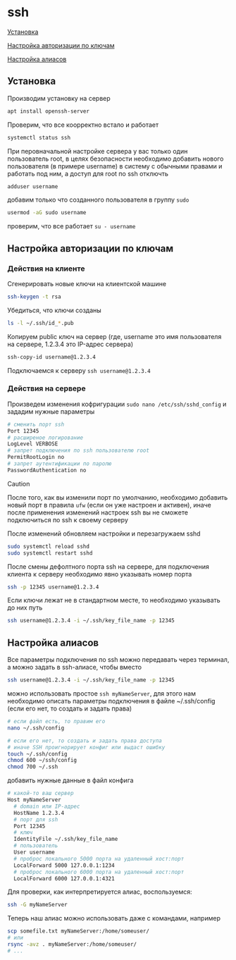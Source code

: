 # ssh
[Установка](#settings)

[Настройка авторизации по ключам](#authkeys)

[Настройка алиасов](#alias-setup)

## <a id="settings">Установка</a>
Производим установку на сервер
```bash
apt install openssh-server
```
Проверим, что все коорректно встало и работает
```bash
systemctl status ssh
```
При перовначальной настройке сервера у вас только один пользователь root, в целях безопасности необходимо добавить нового пользователя (в примере username) в систему с обычными правами и работать под ним, а доступ для root по ssh отключть
```bash
adduser username
```
добавим только что созданного пользователя в группу `sudo`
```bash
usermod -aG sudo username
```
проверим, что все работает `su - username`

## <a id="authkeys">Настройка авторизации по ключам</a>
### Действия на клиенте
Сгенерировать новые ключи на клиентской машине
```bash
ssh-keygen -t rsa
```
Убедиться, что ключи созданы
```bash
ls -l ~/.ssh/id_*.pub
```
Копируем public ключ на сервер (где, username это имя пользователя на сервере, 1.2.3.4 это IP-адрес сервера)
```bash
ssh-copy-id username@1.2.3.4
```
Подключаемся к серверу `ssh username@1.2.3.4`

### Действия на сервере
Произведем изменения кофригурации `sudo nano /etc/ssh/sshd_config` и зададим нужные параметры
```bash
# сменить порт ssh
Port 12345
# расширеное логирование
LogLevel VERBOSE
# запрет подключения по ssh пользователю root
PermitRootLogin no
# запрет аутентификации по паролю
PasswordAuthentication no
```
> [!CAUTION]
> После того, как вы изменили порт по умолчанию, необходимо добавить новый порт в правила `ufw` (если он уже настроен и активен), иначе после применения изменений настроек ssh вы не сможете подключиться по ssh к своему серверу

После изменений обновляем настройки и перезагружаем sshd
```bash
sudo systemctl reload sshd
sudo systemctl restart sshd
```


После смены дефолтного порта ssh на сервере, для подключения клиента к серверу необходимо явно указывать номер порта
```bash
ssh -p 12345 username@1.2.3.4
```
Если ключи лежат не в стандартном месте, то необходимо указывать до них путь
```bash
ssh username@1.2.3.4 -i ~/.ssh/key_file_name -p 12345
```

## <a id="alias-setup">Настройка алиасов</a>

Все параметры подключения по ssh можно передавать через терминал, а можно задать в ssh-алиасе, чтобы вместо
```bash
ssh username@1.2.3.4 -i ~/.ssh/key_file_name -p 12345
```

можно использовать простое `ssh myNameServer`, для этого нам необходимо описать параметры подключения в файле ~/.ssh/config (если его нет, то создать и задать права)
```bash
# если файл есть, то правим его
nano ~/.ssh/config

# если его нет, то создать и задать права доступа 
# иначе SSH проигнорирует конфиг или выдаст ошибку
touch ~/.ssh/config
chmod 600 ~/ssh/config
chmod 700 ~/.ssh
```
добавить нужные данные в файл конфига
```bash
# какой-то ваш сервер
Host myNameServer
  # domain или IP-адрес
  HostName 1.2.3.4
  # порт для ssh
  Port 12345
  # ключ
  IdentityFile ~/.ssh/key_file_name
  # пользователь
  User username
  # проброс локального 5000 порта на удаленный хост:порт
  LocalForward 5000 127.0.0.1:1234
  # проброс локального 6000 порта на удаленный хост:порт
  LocalForward 6000 127.0.0.1:4321
```

Для проверки, как интерпретируется алиас, воспользуемся:
```bash
ssh -G myNameServer
```
Теперь наш алиас можно использовать даже с командами, например
```bash
scp somefile.txt myNameServer:/home/someuser/
# или
rsync -avz . myNameServer:/home/someuser/
# ...
```
